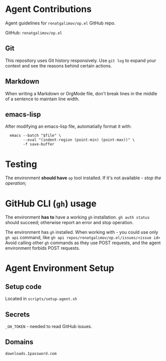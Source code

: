# Agent Contributions

Agent guidelines for `renatgalimov/op.el` GitHub repo.

GitHub: `renatgalimov/op.el`

## Git

This repository uses Git history responsively. 
Use `git log` to expand your context and see the reasons behind certain actions.

## Markdown

When writing a Markdown or OrgMode file, don't break lines in the middle of a sentence to maintain line width.

## emacs-lisp

After modifying an emacs-lisp file, automatially format it with:

```
  emacs --batch "$file" \
        --eval "(indent-region (point-min) (point-max))" \
        -f save-buffer
```

# Testing

The environment **should have** `op` tool installed. If it's not available - *stop the operation*;

# GitHub CLI (`gh`) usage

The environment **has to** have a working `gh` installation. 
`gh auth status` should succeed; otherwise report an error and stop operation.

The environment has `gh` installed.
When working with - you could use only `gh api` command, like `gh api repos/renatgalimov/op.el/issues/<issue id>`
Avoid calling other `gh` commands as they use POST requests, and the agent environment forbids POST requests.


# Agent Environment Setup

## Setup code

Located in `scripts/setup-agent.sh`

## Secrets

`_GH_TOKEN` - needed to read GitHub issues.

## Domains
```
downloads.1password.com
```